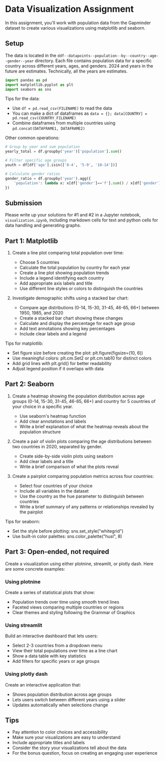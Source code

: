 # Data Visualization Assignment

In this assignment, you'll work with population data from the Gapminder dataset to create various visualizations using matplotlib and seaborn.

## Setup

The data is located in the `ddf--datapoints--population--by--country--age--gender--year` directory. Each file contains population data for a specific country across different years, ages, and genders. 2024 and years in the future are estimates. Technically, all the years are estimates.

```python
import pandas as pd
import matplotlib.pyplot as plt
import seaborn as sns
```
Tips for the data:
- Use `df = pd.read_csv(FILENAME)` to read the data
- You can make a dict of dataframes as `data = {}; data[COUNTRY] = pd.read_csv(COUNTRY_FILENAME)`
- Combine dataframes from multiple countries using `pd.concat(DATAFRAME1, DATAFRAME2)`

Other common operations:

```python
# Group by year and sum population
yearly_total = df.groupby('year')['population'].sum()

# Filter specific age groups
youth = df[df['age'].isin(['0-4', '5-9', '10-14'])]

# Calculate gender ratios
gender_ratio = df.groupby('year').agg({
    'population': lambda x: x[df['gender']=='f'].sum() / x[df['gender']=='m'].sum()
})
```

## Submission

Please write up your solutions for #1 and #2 in a Jupyter notebook, `visualization.ipynb`, including markdown cells for text and python cells for data handling and generating graphs.

## Part 1: Matplotlib

1. Create a line plot comparing total population over time:
   - Choose 5 countries
   - Calculate the total population by country for each year
   - Create a line plot showing population trends
   - Include a legend identifying each country
   - Add appropriate axis labels and title
   - Use different line styles or colors to distinguish the countries

2. Investigate demographic shifts using a stacked bar chart:
   - Compare age distributions (0-14, 15-30, 31-45, 46-65, 66+) between 1950, 1985, and 2020
   - Create a stacked bar chart showing these changes
   - Calculate and display the percentage for each age group
   - Add text annotations showing key percentages
   - Include clear labels and a legend

Tips for matplotlib:
- Set figure size before creating the plot: plt.figure(figsize=(10, 6))
- Use meaningful colors: plt.cm.Set2 or plt.cm.tab10 for distinct colors
- Add grid lines with plt.grid() for better readability
- Adjust legend position if it overlaps with data

## Part 2: Seaborn

1. Create a heatmap showing the population distribution across age groups (0-14, 15-30, 31-45, 46-65, 66+) and country for 5 countries of your choice in a specific year.
   - Use seaborn's heatmap function
   - Add clear annotations and labels
   - Write a brief explanation of what the heatmap reveals about the population structure

2. Create a pair of violin plots comparing the age distributions between two countries in 2020, separated by gender.
   - Create side-by-side violin plots using seaborn
   - Add clear labels and a title
   - Write a brief comparison of what the plots reveal

3. Create a pairplot comparing population metrics across four countries:
   - Select four countries of your choice
   - Include all variables in the dataset
   - Use the country as the hue parameter to distinguish between countries
   - Write a brief summary of any patterns or relationships revealed by the pairplot

Tips for seaborn:
- Set the style before plotting: sns.set_style("whitegrid")
- Use built-in color palettes: sns.color_palette("husl", 8)

## Part 3: Open-ended, not required

Create a visualization using either plotnine, streamlit, or plotly dash. Here are some concrete examples:

### Using plotnine
Create a series of statistical plots that show:
- Population trends over time using smooth trend lines
- Faceted views comparing multiple countries or regions
- Clear themes and styling following the Grammar of Graphics

### Using streamlit
Build an interactive dashboard that lets users:
- Select 2-3 countries from a dropdown menu
- View their total populations over time as a line chart
- Show a data table with key statistics
- Add filters for specific years or age groups

### Using plotly dash
Create an interactive application that:
- Shows population distribution across age groups
- Lets users switch between different years using a slider
- Updates automatically when selections change

## Tips

- Pay attention to color choices and accessibility
- Make sure your visualizations are easy to understand
- Include appropriate titles and labels
- Consider the story your visualizations tell about the data
- For the bonus question, focus on creating an engaging user experience
